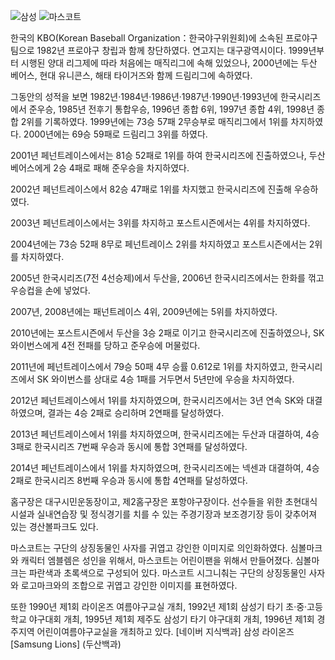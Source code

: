 ![삼성](http://tv03.search.naver.net/thm?size=150x112&quality=9&q=http://sstatic.naver.net/keypage/image/dss/146/48/40/87/146_2484087_team_image_url_1428310436226.jpg)
![마스코트](http://imgnews.naver.com/image/020/2008/10/24/200810240290.jpg)

한국의 KBO(Korean Baseball Organization：한국야구위원회)에 소속된 프로야구팀으로 1982년 프로야구 창립과 함께 창단하였다. 연고지는 대구광역시이다. 1999년부터 시행된 양대 리그제에 따라 처음에는 매직리그에 속해 있었으나, 2000년에는 두산 베어스, 현대 유니콘스, 해태 타이거즈와 함께 드림리그에 속하였다.

그동안의 성적을 보면 1982년·1984년·1986년·1987년·1990년·1993년에 한국시리즈에서 준우승, 1985년 전후기 통합우승, 1996년 종합 6위, 1997년 종합 4위, 1998년 종합 2위를 기록하였다. 1999년에는 73승 57패 2무승부로 매직리그에서 1위를 차지하였다. 2000년에는 69승 59패로 드림리그 3위를 하였다. 

2001년 페넌트레이스에서는 81승 52패로 1위를 하여 한국시리즈에 진출하였으나, 두산 베어스에게 2승 4패로 패해 준우승을 차지하였다. 

2002년 페넌트레이스에서 82승 47패로 1위를 차지했고 한국시리즈에 진출해 우승하였다. 

2003년 페넌트레이스에서는 3위를 차지하고 포스트시즌에서는 4위를 차지하였다. 

2004년에는 73승 52패 8무로 페넌트레이스 2위를 차지하였고 포스트시즌에서는 2위를 차지하였다. 

2005년 한국시리즈(7전 4선승제)에서 두산을, 2006년 한국시리즈에서는 한화를 꺾고 우승컵을 손에 넣었다. 

2007년, 2008년에는 패넌트레이스 4위, 2009년에는 5위를 차지하였다. 

2010년에는 포스트시즌에서 두산을 3승 2패로 이기고 한국시리즈에 진출하였으나, SK와이번스에게 4전 전패를 당하고 준우승에 머물렀다. 

2011년에 페넌트레이스에서 79승 50패 4무 승률 0.612로 1위를 차지하였고, 한국시리즈에서 SK 와이번스를 상대로 4승 1패를 거두면서 5년만에 우승을 차지하였다. 

2012년 페넌트레이스에서 1위를 차지하였으며, 한국시리즈에서는 3년 연속 SK와 대결하였으며, 결과는 4승 2패로 승리하며 2연패를 달성하였다. 

2013년 페넌트레이스에서 1위를 차지하였으며, 한국시리즈에는 두산과 대결하여, 4승 3패로 한국시리즈 7번째 우승과 동시에 통합 3연패를 달성하였다. 

2014년 페넌트레이스에서 1위를 차지하였으며, 한국시리즈에는 넥센과 대결하여, 4승 2패로 한국시리즈 8번째 우승과 동시에 통합 4연패를 달성하였다.

홈구장은 대구시민운동장이고, 제2홈구장은 포항야구장이다. 선수들을 위한 초현대식 시설과 실내연습장 및 정식경기를 치를 수 있는 주경기장과 보조경기장 등이 갖추어져 있는 경산볼파크도 있다.

마스코트는 구단의 상징동물인 사자를 귀엽고 강인한 이미지로 의인화하였다. 심볼마크와 캐릭터 엠블렘은 성인을 위해서, 마스코트는 어린이팬을 위해서 만들어졌다. 심볼마크는 파란색과 초록색으로 구성되어 있다. 마스코트 시그니춰는 구단의 상징동물인 사자와 로고마크와의 조합으로 귀엽고 강인한 이미지를 표현하였다.

또한 1990년 제1회 라이온즈 여름야구교실 개최, 1992년 제1회 삼성기 타기 초·중·고등학교 야구대회 개최, 1995년 제1회 제주도 삼성기 타기 야구대회 개최, 1996년 제1회 경주지역 어린이여름야구교실을 개최하고 있다.
[네이버 지식백과] 삼성 라이온즈 [Samsung Lions] (두산백과)
